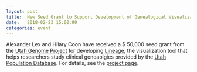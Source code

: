 ```yaml
---
layout: post
title:  New Seed Grant to Support Development of Genealogical Visualization Tool
date:   2018-02-23 15:00:00
categories: event
---
```


Alexander Lex and Hilary Coon have received a $ 50,000  seed grant from the [Utah Genome Project](http://uofuhealth.utah.edu/utah-genome-project/) for developing [Lineage](/publications/2018_tvcg_lineage/), the visualization tool that helps researchers study clinical geneaolgies provided by the [Utah Population Database](https://healthcare.utah.edu/huntsmancancerinstitute/research/updb/). For details, see the [project page](/projects/2018-utah-lineage/).
 
